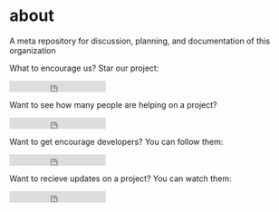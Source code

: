 # about
A meta repository for discussion, planning, and documentation of this organization

What to encourage us? Star our project:

<iframe src="https://ghbtns.com/github-btn.html?user=LowResourceLanguages&repo=about&type=star&count=true" frameborder="0" scrolling="0" width="170px" height="20px"></iframe>

Want to see how many people are helping on a project? 

<iframe src="https://ghbtns.com/github-btn.html?user=LowResourceLanguages&repo=about&type=fork&count=true" frameborder="0" scrolling="0" width="170px" height="20px"></iframe>



Want to get encourage developers? You can follow them: 

<iframe src="https://ghbtns.com/github-btn.html?user=LowResourceLanguages&type=follow&count=true" frameborder="0" scrolling="0" width="170px" height="20px"></iframe>


Want to recieve updates on a project? You can watch them:

<iframe src="https://ghbtns.com/github-btn.html?user=LowResourceLanguages&repo=about&type=watch&count=true&v=2" frameborder="0" scrolling="0" width="170px" height="20px"></iframe>
